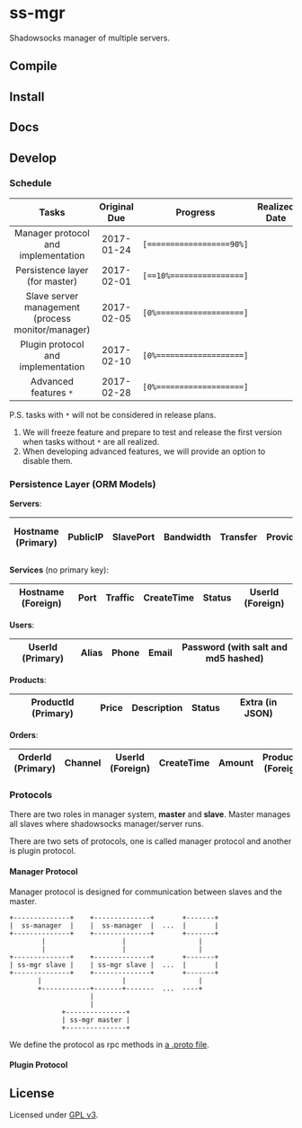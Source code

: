 # ss-mgr

Shadowsocks manager of multiple servers.

## Compile

## Install

## Docs

## Develop

### Schedule

Tasks | Original Due | Progress | Realized Date
:-: | :-: | :-: | :-:
Manager protocol and implementation | 2017-01-24 | `[==================90%]` | 
Persistence layer (for master) | 2017-02-01 | `[==10%================]` |
Slave server management (process monitor/manager) | 2017-02-05 | `[0%===================]` |
Plugin protocol and implementation | 2017-02-10 | `[0%===================]` |
Advanced features `*` | 2017-02-28 | `[0%===================]` |

P.S. tasks with `*` will not be considered in release plans.

1. We will freeze feature and prepare to test and release the first version when tasks without `*` are all realized.
2. When developing advanced features, we will provide an option to disable them.

### Persistence Layer (ORM Models)

__Servers__:

Hostname (Primary) | PublicIP | SlavePort | Bandwidth | Transfer | Provider | PrivateIP (Omitempty) | Extra (in JSON)
:-: | :-: | :-: | :-: | :-: | :-: | :-: | :-:

__Services__ (no primary key):

Hostname (Foreign) | Port | Traffic | CreateTime | Status | UserId (Foreign)
:-: | :-: | :-: | :-: | :-: | :-:

__Users__:

UserId (Primary) | Alias | Phone | Email | Password (with salt and md5 hashed) 
:-: | :-: | :-: | :-: | :-:

__Products__:

ProductId (Primary) | Price | Description | Status | Extra (in JSON) 
:-: | :-: | :-: | :-: | :-:

__Orders__:

OrderId (Primary) | Channel | UserId (Foreign) | CreateTime | Amount | ProductId (Foreign)
:-: | :-: | :-: | :-: | :-: | :-:


### Protocols

There are two roles in manager system, **master** and **slave**. Master manages all slaves where shadowsocks manager/server runs.

There are two sets of protocols, one is called manager protocol and another is plugin protocol. 

#### Manager Protocol

Manager protocol is designed for communication between slaves and the master.

```
+--------------+    +--------------+       +-------+
|  ss-manager  |    |  ss-manager  |  ...  |       |
+--------------+    +--------------+       +-------+
        |                   |                  |
        |                   |                  |
+--------------+    +--------------+       +-------+
| ss-mgr slave |    | ss-mgr slave |  ...  |       |
+--------------+    +--------------+       +-------+
       |                    |                  |
       +------------+-------+-------  ...  ----+
                    |
                    |
             +---------------+
             | ss-mgr master |
             +---------------+
```

We define the protocol as rpc methods in [a .proto file](manager/protocol/shadowsocks_manager.proto).

#### Plugin Protocol

## License

Licensed under [GPL v3](LICENSE).


